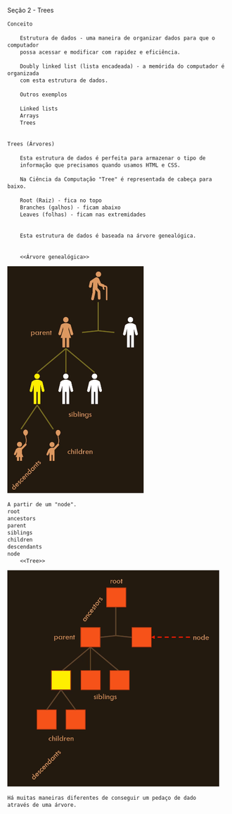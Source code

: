 Seção 2 - Trees

    Conceito

        Estrutura de dados - uma maneira de organizar dados para que o computador 
        possa acessar e modificar com rapidez e eficiência.

        Doubly linked list (lista encadeada) - a memórida do computador é organizada 
        com esta estrutura de dados.

        Outros exemplos

        Linked lists
        Arrays
        Trees
        

    Trees (Árvores)

        Esta estrutura de dados é perfeita para armazenar o tipo de 
        informação que precisamos quando usamos HTML e CSS.

        Na Ciência da Computação "Tree" é representada de cabeça para baixo.

        Root (Raiz) - fica no topo
        Branches (galhos) - ficam abaixo
        Leaves (folhas) - ficam nas extremidades


        Esta estrutura de dados é baseada na árvore genealógica.

        
        <<Árvore genealógica>>
![font samples - light](https://github.com/satells/htmlcss/raw/main/img/arvoregenealotica.png)

    A partir de um "node".
    root
    ancestors
    parent
    siblings
    children
    descendants
    node
        <<Tree>>
![font samples - light](https://github.com/satells/htmlcss/raw/main/img/tree.png)


    Há muitas maneiras diferentes de conseguir um pedaço de dado 
    através de uma árvore.





